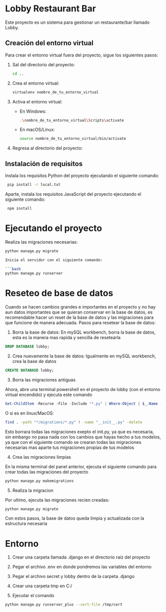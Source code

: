 # Lobby Restaurant Bar

Este proyecto es un sistema para gestionar un restaurante/bar llamado Lobby.

## Creación del entorno virtual

Para crear el entorno virtual fuera del proyecto, sigue los siguientes pasos:

1. Sal del directorio del proyecto:

   ```bash
   cd ..
   ```

2. Crea el entorno virtual:

   ```bash
   virtualenv nombre_de_tu_entorno_virtual
   ```

3. Activa el entorno virtual:

   - En Windows:

     ```bash
     .\nombre_de_tu_entorno_virtual\Scripts\activate
     ```

   - En macOS/Linux:

     ```bash
     source nombre_de_tu_entorno_virtual/bin/activate
     ```

4. Regresa al directorio del proyecto:

## Instalación de requisitos

Instala los requisitos Python del proyecto ejecutando el siguiente comando:

```bash
 pip install -r local.txt
```

Aparte, instala los requisitos JavaScript del proyecto ejecutando el siguiente comando:

```bash
 npm install
```

# Ejecutando el proyecto

Realiza las migraciones necesarias:

````bash
python manage.py migrate

Inicia el servidor con el siguiente comando:

```bash
python manage.py runserver

````

# Reseteo de base de datos

Cuando se hacen cambios grandes e importantes en el proyecto y no hay aun datos importantes que se quieran conservar en la base de datos,
es recomendable hacer un reset de la base de datos y las migraciones para que funcione de manera adecuada.
Pasos para resetear la base de datos:

1. Borra la base de datos:
   En mySQL workbench, borra la base de datos, esta es la manera mas rapida y sencilla de resetearla

```sql
DROP DATABASE lobby;
```

2. Crea nuevamente la base de datos:
   Igualmente en mySQL workbench, crea la base de datos

```sql
CREATE DATABASE lobby;
```

3. Borra las migraciones antiguas

Ahora, abre una terminal powershell en el proyecto de lobby (con el entorno virtual encendido) y ejecuta este comando

```powershell
Get-ChildItem -Recurse -File -Include "*.py" | Where-Object { $_.Name -ne "__init__.py" -and $_.DirectoryName -match "migrations" } | Remove-Item -Force

```

O si es en linux/MacOS:

```bash
find . -path "*/migrations/*.py" ! -name "__init__.py" -delete
```

Esto borrara todas las migraciones exepto el init.py, ya que es necesaria, sin embargo no pasa nada con los cambios que hayas hecho a tus
modelos, ya que con el siguiente comando se crearan todas las migraciones necesarias mas aparte tus migraciones propias de tus modelos

4. Crea las migraciones limpias

En la misma terminal del panel anterior, ejecuta el siguiente comando para crear todas las migraciones del proyecto

```bash
python manage.py makemigrations
```

5. Realiza la migracion

Por ultimo, ejecuta las migraciones recien creadas:

```bash
python manage.py migrate
```

Con estos pasos, la base de datos queda limpia y actualizada con la estructura necesaria

# Entorno

1. Crear una carpeta llamada .django en el directorio raiz del proyecto

2. Pegar el archivo .env en donde pondremos las variables del entorno

3. Pegar el archivo secret y lobby dentro de la carpeta .django

4. Crear una carpeta tmp en C:/

5. Ejecutar el comando

```bash
python manage.py runserver_plus --cert-file /tmp/cert
```

